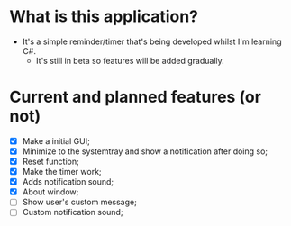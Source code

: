 # What is this application?
- It's a simple reminder/timer that's being developed whilst I'm learning C#.
	- It's still in beta so features will be added gradually.

# Current and planned features (or not)
- [x] Make a initial GUI;
- [x] Minimize to the systemtray and show a notification after doing so;
- [x] Reset function;
- [x] Make the timer work;
- [x] Adds notification sound;
- [x] About window;
- [ ] Show user's custom message;
- [ ] Custom notification sound;